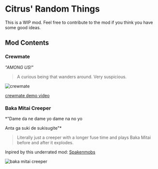 # Citrus' Random Things
This is a WIP mod. Feel free to contribute to the mod if you think you have some good ideas.

## Mod Contents

### Crewmate
*"AMONG US!"*

>A curious being that wanders around. Very suspicious.

![crewmate](https://i.imgur.com/vZiX2fr.png)

[crewmate demo video](https://www.youtube.com/watch?v=3f8-DhLNbwI)


### Baka Mitai Creeper
*"Dame da ne dame yo dame na no yo

Anta ga suki de sukisugite"*

>Literally just a creeper with a longer fuse time and plays Baka Mitai before and after it explodes.

Inpired by this underrated mod: [Spakenmobs](https://www.curseforge.com/minecraft/mc-mods/spackenmobs)

![baka mitai creeper](https://i.imgur.com/RBzaZSb.png)


